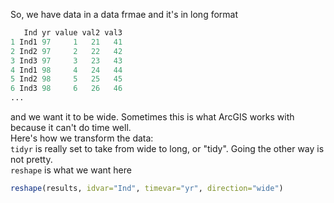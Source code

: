 So, we have data in a data frmae and it's in long format
```r
   Ind yr value val2 val3
1 Ind1 97     1   21   41
2 Ind2 97     2   22   42
3 Ind3 97     3   23   43
4 Ind1 98     4   24   44
5 Ind2 98     5   25   45
6 Ind3 98     6   26   46
...
```
and we want it to be wide. Sometimes this is what ArcGIS works with because it can't do time well.  
Here's how we transform the data:  
`tidyr` is really set to take from wide to long, or "tidy". Going the other way is not pretty.  
`reshape` is what we want here
```r
reshape(results, idvar="Ind", timevar="yr", direction="wide")
```


